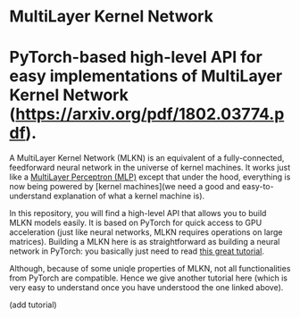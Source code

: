 # MultiLayer Kernel Network
# PyTorch-based high-level API for easy implementations of MultiLayer Kernel Network (https://arxiv.org/pdf/1802.03774.pdf).

A MultiLayer Kernel Network (MLKN) is an equivalent of a fully-connected, feedforward neural network in the universe of kernel machines. It works just like a [MultiLayer Perceptron (MLP)](https://en.wikipedia.org/wiki/Multilayer_perceptron) except that under the hood, everything is now being powered by [kernel machines](we need a good and easy-to-understand explanation of what a kernel machine is). 

In this repository, you will find a high-level API that allows you to build MLKN models easily. It is based on PyTorch for quick access to GPU acceleration (just like neural networks, MLKN requires operations on large matrices). Building a MLKN here is as straightforward as building a neural network in PyTorch: you basically just need to read [this great tutorial](http://pytorch.org/tutorials/beginner/blitz/neural_networks_tutorial.html#sphx-glr-beginner-blitz-neural-networks-tutorial-py).

Although, because of some uniqle properties of MLKN, not all functionalities from PyTorch are compatible. Hence we give another tutorial here (which is very easy to understand once you have understood the one linked above). 

(add tutorial)
